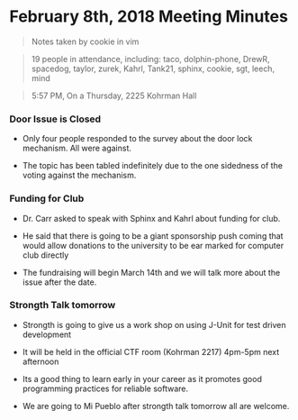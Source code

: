 # February 8th, 2018 Meeting Minutes
> Notes taken by cookie in vim

> 19 people in attendance, including: taco, dolphin-phone, DrewR, spacedog, taylor, zurek, Kahrl, Tank21, sphinx, cookie, sgt, leech, mind

> 5:57 PM, On a Thursday, 2225 Kohrman Hall

### Door Issue is Closed

- Only four people responded to the survey about the door lock mechanism. All were against.

- The topic has been tabled indefinitely due to the one sidedness of the voting against the mechanism.


### Funding for Club

- Dr. Carr asked to speak with Sphinx and Kahrl about funding for club.

- He said that there is going to be a giant sponsorship push coming that would allow donations to the university to be ear marked for computer club directly

- The fundraising will begin March 14th and we will talk more about the issue after the date.  


### Strongth Talk tomorrow

- Strongth is going to give us a work shop on using J-Unit for test driven development 

- It will be held in the official CTF room (Kohrman 2217) 4pm-5pm next afternoon

- Its a good thing to learn early in your career as it promotes good programming practices for reliable software.

- We are going to Mi Pueblo after strongth talk tomorrow all are welcome.
